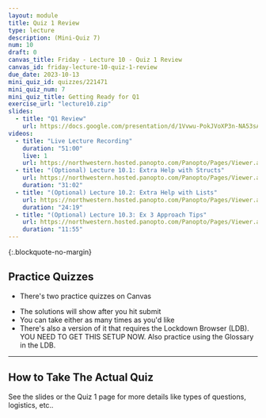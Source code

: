 ```yaml
---
layout: module
title: Quiz 1 Review
type: lecture
description: (Mini-Quiz 7)
num: 10
draft: 0
canvas_title: Friday - Lecture 10 - Quiz 1 Review
canvas_id: friday-lecture-10-quiz-1-review
due_date: 2023-10-13
mini_quiz_id: quizzes/221471
mini_quiz_num: 7
mini_quiz_title: Getting Ready for Q1
exercise_url: "lecture10.zip"
slides:
  - title: "Q1 Review"
    url: https://docs.google.com/presentation/d/1Vvwu-PokJVoXP3n-NA53sARLxyc_0gQE2Zk3UWBvmFM/edit?usp=sharing
videos:
  - title: "Live Lecture Recording"
    duration: "51:00"
    live: 1
    url: https://northwestern.hosted.panopto.com/Panopto/Pages/Viewer.aspx?id=3049666f-3c1d-4e7a-b9ed-b07800128309
  - title: "(Optional) Lecture 10.1: Extra Help with Structs"
    url: https://northwestern.hosted.panopto.com/Panopto/Pages/Viewer.aspx?id=c98db192-419d-46b8-9c8e-b099013990fe
    duration: "31:02"
  - title: "(Optional) Lecture 10.2: Extra Help with Lists"
    url: https://northwestern.hosted.panopto.com/Panopto/Pages/Viewer.aspx?id=9759d14b-fc6b-402e-912c-b09901399141
    duration: "24:19"
  - title: "(Optional) Lecture 10.3: Ex 3 Approach Tips"
    url: https://northwestern.hosted.panopto.com/Panopto/Pages/Viewer.aspx?id=059b0c5b-98da-43d7-b5d8-b099013990c9
    duration: "11:55"
---
```



{:.blockquote-no-margin}

## Practice Quizzes

* There's two practice quizzes on Canvas
- The solutions will show after you hit submit
- You can take either as many times as you'd like
- There's also a version of it that requires the Lockdown Browser (LDB). YOU NEED TO GET THIS SETUP NOW. Also practice using the Glossary in the LDB.

* * *

## How to Take The Actual Quiz

See the slides or the Quiz 1 page for more details like types of questions, logistics, etc..
